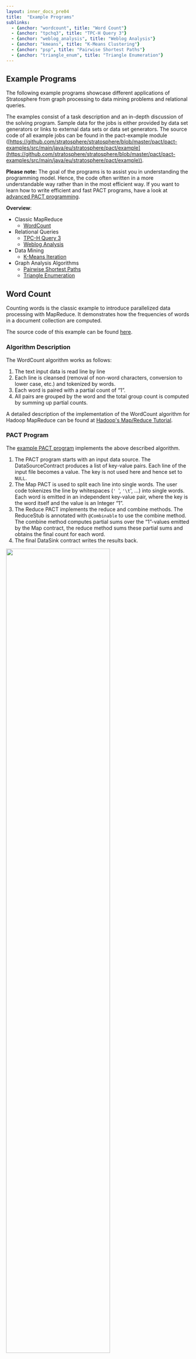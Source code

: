 ```yaml
---
layout: inner_docs_pre04
title:  "Example Programs"
sublinks:
  - {anchor: "wordcount", title: "Word Count"}
  - {anchor: "tpchq3", title: "TPC-H Query 3"}
  - {anchor: "weblog_analysis", title: "Weblog Analysis"}
  - {anchor: "kmeans", title: "K-Means Clustering"}
  - {anchor: "psp", title: "Pairwise Shortest Paths"}
  - {anchor: "triangle_enum", title: "Triangle Enumeration"}
---
```


## Example Programs

<p class="lead">The following example programs showcase different applications of Stratosphere from graph processing to data mining problems and relational queries.</p>

The examples consist of a task description and an in-depth discussion of the solving program. Sample data for the jobs is either provided by data set generators or links to external data sets or data set generators. The source code of all example jobs can be found in the pact-example module
([https://github.com/stratosphere/stratosphere/blob/master/pact/pact-examples/src/main/java/eu/stratosphere/pact/example](https://github.com/stratosphere/stratosphere/blob/master/pact/pact-examples/src/main/java/eu/stratosphere/pact/example)).

**Please note:** The goal of the programs is to assist you in understanding the programming model. Hence, the code often written in a more understandable way rather than in the most efficient way. If you want to learn how to write efficient and fast PACT programs, have a look at
[advanced PACT programming](advancedpactprogramming.html "advancedpactprogramming").

**Overview**:

- Classic MapReduce
    - [WordCount](#wordcount)
- Relational Queries
    - [TPC-H Query 3](#tpchq3)
    - [Weblog Analysis](#weblog_analysis)
- Data Mining
    - [K-Means Iteration](#kmeans)
- Graph Analysis Algorithms
    - [Pairwise Shortest Paths](#psp)
    - [Triangle Enumeration](#triangle_enum)

<section id="wordcount">
<div class="page-header"><h2>Word Count</h2></div>

Counting words is the classic example to introduce parallelized data processing with MapReduce. It demonstrates how the frequencies of words in a document collection are computed.

The source code of this example can be found
[here](https://github.com/stratosphere/stratosphere/blob/master/pact/pact-examples/src/main/java/eu/stratosphere/pact/example/wordcount/WordCount.java "https://github.com/stratosphere/stratosphere/blob/master/pact/pact-examples/src/main/java/eu/stratosphere/pact/example/wordcount/WordCount.java").

### Algorithm Description

The WordCount algorithm works as follows:

1.  The text input data is read line by line
2.  Each line is cleansed (removal of non-word characters, conversion to
    lower case, etc.) and tokenized by words.
3.  Each word is paired with a partial count of “1”.
4.  All pairs are grouped by the word and the total group count is
    computed by summing up partial counts.

A detailed description of the implementation of the WordCount algorithm for Hadoop MapReduce can be found at [Hadoop's Map/Reduce Tutorial](http://hadoop.apache.org/docs/r1.2.1/mapred_tutorial.html#Example%3A+WordCount+v1.0).

### PACT Program

The [example PACT program](https://github.com/stratosphere/stratosphere/blob/master/pact/pact-examples/src/main/java/eu/stratosphere/pact/example/wordcount/WordCount.java) implements the above described algorithm.

1.  The PACT program starts with an input data source. The
    DataSourceContract produces a list of key-value pairs. Each line of
    the input file becomes a value. The key is not used here and hence
    set to `NULL`.
2.  The Map PACT is used to split each line into single words. The user
    code tokenizes the line by whitespaces (`' `', `'\t`', …) into
    single words. Each word is emitted in an independent key-value pair,
    where the key is the word itself and the value is an Integer “1”.
3.  The Reduce PACT implements the reduce and combine methods. The
    ReduceStub is annotated with `@Combinable` to use the combine
    method. The combine method computes partial sums over the “1”-values
    emitted by the Map contract, the reduce method sums these partial
    sums and obtains the final count for each word.
4.  The final DataSink contract writes the results back.

<p class="text-center"><img width="75%" src="{{site.baseurl}}/docs/pre-0.4/media/wiki/wordcount_pactprogram.png"></p>

### Program Arguments

Three arguments must be provided to the `getPlan()` method of the
example job:

1.  `int noSubStasks`: Degree of parallelism of all tasks.
2.  `String inputPath`: Path to the input data.
3.  `String outputPath`: Destination path for the result.

### Test Data

Any plain text file can be used as input for the the WordCount example.
If you do not have a text file at hand, you can download some literature
from the [Gutenberg
Project](http://www.gutenberg.org "http://www.gutenberg.org"). For
example

    wget -O ~/hamlet.txt http://www.gutenberg.org/cache/epub/1787/pg1787.txt

will download Hamlet and put the text into a file called `hamlet.txt` in your home directory.
</section>

<section id="tpchq3">
<div class="page-header"><h2>TPCH - Query 3</h2></div>

The source code of this example can be found [here](https://github.com/stratosphere/stratosphere/blob/master/pact/pact-examples/src/main/java/eu/stratosphere/pact/example/relational/TPCHQuery3.java).

### Task Description

The TPC-H benchmark is a decision support benchmark on relational data
(see http://[www.tpc.org/tpch/](http://www.tpc.org/tpch/)).
The example below shows a PACT program realizing a modified version of
Query 3 from TPC-H including one join, some filtering and an
aggregation. The original query contains another join with the
*Customer* relation, which we omitted to reduce the size of the example.
The picture below shows the schema of the data to be analyzed and the
corresponding SQL query.

<p class="text-center"><img src="{{site.baseurl}}/docs/pre-0.4/media/wiki/tpch3_taskdescription.2.png"></p>

### PACT Program

The example PACT program implements the SQL Query given above in the Java class [eu.stratosphere.pact.example.relational.TPCHQuery3](https://github.com/stratosphere/stratosphere/blob/master/pact/pact-examples/src/main/java/eu/stratosphere/pact/example/relational/TPCHQuery3.java) in the pact-examples module.

<p class="text-center"><img src="{{site.baseurl}}/docs/pre-0.4/media/wiki/tpch3_pactprogram.2.png"></p>

1.  The program starts with two data sources, one for the *Orders*
    relation and one for the *Lineitem* relation. The input format for
    both data sources uses the first attribute as key. For orders the
    first attribute is the primary key of the relation. Therefore, the
    key of each key/value-pair is unique and a *!UniqueKey* Output
    Contract is attached to the orders data source.
2.  Each data source is followed by a Map contract:
3.  Orders: Filtering and projection is done for the orders table in the
    map step. Since the key is not changed, a *!SameKey* Output Contract
    is attached.
4.  LineItem: Columns that are not needed are projected out in the map
    step. Since this map step does not alter the key,a *!SameKey* Output
    Contract is attached.
5.  The join is realized in a *Match* contract. The join condition
    (i.e., equality of orderkey attributes) is ensured by *Match*.
    Hence, the user code only concatenates the attributes of both tuples
    and builds a new key by concatenating orderkey and shippriority. The
    new key is a super key of the input key. Therefore, a *!SuperKey*
    Output Contract is attached.
6.  The *Reduce* step realizes the grouping by orderkey and shippriority
    and calculates the sum on the extended price. Partial sums are
    calculated in the combine step.
7.  The result is written back to a data sink.

### Program Arguments

For this example job, four arguments must be provided to the `getPlan()`
method. Namely:

1.  `int noSubStasks`: Degree of parallelism for all tasks.
2.  `String orders`: Path to the *Orders* relation.
3.  `String lineitem`: Path to the *Lineitem* relation.
4.  `String outputPath`: Destination path for the result output.

See *!ExecutePactProgram* or details on how to specify paths for
Nephele.

### Data Generation

The TPC-H benchmark suite provides a data generator tool (DBGEN) for
generating sample input data (see [http://www.tpc.org/tpch/](http://www.tpc.org/tpch/)).
To use it together with PACT, take the following steps:

1.  Download and unpack DBGEN
2.  Make a copy of *makefile.suite* called *Makefile* and perform the
    following changes:

```
# PACT program was tested with DB2 data format
DATABASE = DB2
MACHINE  = LINUX
WORKLOAD = TPCH

# according to your compiler, mostly gcc
CC       = gcc
```

1.  Build DBGEN using *make*
2.  Generate lineitem and orders relations using dbgen. A scale factor
    (-s) of 1 results in a generated data set with about 1 GB size.

```
./dbgen -T o -s 1
```

</section>

<section id="weblog_analysis">

<div class="page-header"><h2>Weblog Analysis</h2></div>

### Task Description

The Weblog Analysis example shows how analyzing relational data can be
done with the help of the PACT Programming Model.

In this case a scenario is considered where the log files for different
webpages are analyzed. These log files contain information about the
page ranks and the page visits of the different webpages. The picture
below gives the schema of the the data to be analyzed and the
corresponding SQL query. The data is split into three relations:

-   Docs (URL, content)
-   Ranks (rank, URL, average duration)
-   Visits (IP address, URL, date, advertising revenue, …)

The analysis task computes the ranking information of all documents that
contain a certain set of keywords, have at least a certain rank, and
have not been visited in a certain year.

<p class="text-center"><img src="{{site.baseurl}}/docs/pre-0.4/media/wiki/weblog_taskdescription.png"></p>

### PACT Program

The weblog analysis example PACT program is implemented in the following Java class:
[eu.stratosphere.pact.example.relational.WebLogAnalysis.java](https://github.com/stratosphere/stratosphere/blob/master/pact/pact-examples/src/main/java/eu/stratosphere/pact/example/relational/WebLogAnalysis.java)
in the pact-examples module.

<p class="text-center"><img src="{{site.baseurl}}/docs/pre-0.4/media/wiki/weblog_pactprogram.png"></p>

1.  Each relation is read by a separate DataSource contract. Each line
    is converted into a key-value-pair.
2.  The local predicates on each relation are applied by a Map contract.
3.  The Match contract performs the equality join between the docs and
    ranks relations.
4.  The anti join between the (docs JOIN ranks) and visits relations is
    performed by the CoGroup contract. Tuples of the ranks relation are
    forwarded if no tuple of the visits relation has the same key (url).
5.  The result is written by the final DataSink contract.

### Program Arguments

Five arguments must be provided to the `getPlan()` method of the example job:

1.  `int noSubStasks`: Degree of parallelism for all tasks.
2.  `String docs`: Path to the docs relation.
3.  `String ranks`: Path to the ranks relation.
4.  `String visits`: Path to the visits relation.
5.  `String outputPath`: Destination path for the result.

### Data Generator

There are two generators which can provide data for the web-log analysis
PACT example.

1.  A stand-alone generator for smaller data sets.
2.  A distributed generator for larger data sets.

Both generators produce identically structured test data.

### Stand-Alone Generator

We provide a data set generator to generate the docs, ranks, and visits
relations. The generator is implemented as Java class [eu.stratosphere.pact.example.relational.generator.WebLogGenerator.java](https://github.com/stratosphere/stratosphere/blob/master/pact/pact-examples/src/main/java/eu/stratosphere/pact/example/relational/generator/WebLogGenerator.java)
in the pact-examples module.

The parameters of the main method of the generator are:

-   noDocuments: Number of generated doc and rank records.
-   noVisits: Number of generated visit records.
-   outPath: Path the where generated files are written.
-   noFiles: Number of files into which all relations are split.

The data generated by our stand-alone generator follows only the schema
of the distributed generator. Attribute values, distributions, and
correlations are not the same.   

Please consult the in-line JavaDocs for further information on the
generator.

### Distributed Generator

For generating larger data sets in a distributed environment, you can use a generator provided by [Brown University](http://database.cs.brown.edu/projects/mapreduce-vs-dbms/ "http://database.cs.brown.edu/projects/mapreduce-vs-dbms/") (see Section *Analysis Benchmarks Data Sets*).
</section>

<section id="kmeans">
<div class="page-header"><h2>K-Means Iteration</h2></div>

The source code of this example can be found
[here](https://github.com/stratosphere/stratosphere/blob/master/pact/pact-examples/src/main/java/eu/stratosphere/pact/example/kmeans/KMeansSingleStep.java).

### Task description

The k-means cluster algorithm is a well-known algorithm to group data
points in to clusters of similar points. In contrast to hierarchical
cluster algorithms, the number of cluster centers has to be provided to
the algorithm before it is started. K-means is an iterative algorithm,
which means that certain steps are repeatably performed until a
termination criterion is fulfilled.

The algorithm operates in five steps (see figure below):

1.  Starting point: A set of data points which shall be clustered is
    provided. A data point is a vector of features. A set of initial
    cluster centers is required as well. Cluster centers are feature
    vectors as well. The initial centers are randomly generated, fixed,
    or randomly picked from the set of data points. Finally, a distance
    metric that computes the distance between a data point and a cluster
    center is required.
2.  Compute Distances: An iteration starts with computing the distances
    of all data points to all cluster centers.
3.  Find Nearest Cluster: Each data point is assigned to the cluster
    center to which it is closest according to the computed distance.
4.  Recompute Center Positions: Each cluster center is moved to the
    center of all data points which were assigned to it.
5.  Check Termination Criterion: There are multiple different
    termination criteria such as a fixed number of iterations, a limit
    on the average distance the cluster centers have moved, or a
    combination of both. If the termination criteria was met, the
    algorithm terminates. Otherwise, it goes back to step 2 and uses the
    new cluster centers as input.

<p class="text-center"><img width="95%" src="{{site.baseurl}}/docs/pre-0.4/media/wiki/k-means_taskdescription.png"></p>

A detailed discussion of the K-Means clustering algorithm can be found
here: [http://en.wikipedia.org/wiki/K-means\_clustering](http://en.wikipedia.org/wiki/K-means_clustering)

### PACT Program

The example PACT program implements one iteration step (steps 2,3, and
4) of the k-means algorithm. The implementation resides in the following
Java class: [eu.stratosphere.pact.example.kmeans.KMeansSingleStep.java](https://github.com/stratosphere/stratosphere/blob/master/pact/pact-examples/src/main/java/eu/stratosphere/pact/example/kmeans/KMeansSingleStep.java)
in the pact-examples module. All required classes (data types, data
formats, PACT stubs, etc.) are contained in this class as static inline
classes.

The PACT program that implements the k-means iteration is shown in the
figure below. The implementation follows the same steps as presented
above. We discuss the program top-down in “flow direction” of the data.

-   It starts at two data sources (!DataPoints and ClusterCenters) at
    the top. Both sources produce key-value pairs from their input files
    (stored in HDFS) where the ID is the key and the coordinates of the
    data point or cluster center is the value.   

Since it is assumed, that IDs are unique in both files, both data
sources are annotated with `UniqueKey` OutputContracts.

-   A Cross PACT is used to compute the distances of all data points to
    all cluster centers. The user code (highlighted as leaf green box)
    implements the distance computation of a single data point to a
    single cluster center. The Cross PACT takes care of enumerating all
    combinations of data points and cluster centers and calls the user
    code with each combination. The user code emits key-value pairs
    where the ID of the data point is the key (hence the `SameKeyLeft`
    OutputContract is attached). The value consists of a record that
    contains the coordinates of the data point, the ID of the cluster
    center, and the computed distance.

-   We identify the cluster center that is closest to each data point
    with a Reduce PACT. The output key-value pairs of the Cross PACT
    have the ID of the data points as key. Hence, all records (with
    distance and cluster center ID) that belong to a data point are
    grouped together. These records are handed to the user code where
    the record with the minimal distance is identified. This is a
    minimum aggregation and offers the potential use of a Combiner which
    performs partial aggregations. The key-value pairs that are
    generated by the user code have the ID of the closest cluster center
    as key and the coordinates of the data point as value.

-   The computation of the new cluster center positions is done with
    another Reduce PACT. Since its input has cluster center IDs as keys,
    all pairs that belong to the same center are grouped and handed to
    the user code. Here the average of all data point coordinates is
    computed. Again this average computation can be improved by
    providing a partially aggregating Combiner that computes a count and
    a coordinate sum. The user code emits for each cluster center a
    single record that contains its ID and its new position.

-   Finally, the DataSink (new ClusterCenters) writes the results back
    into the HDFS.

<p class="text-center"><img src="{{site.baseurl}}/docs/pre-0.4/media/wiki/k-means_pactprogram.png"></p>

As already mentioned, the PACT program only covers steps 2, 3, and 4.
The evaluation of the termination criterion and the iterative call of
the PACT program can be done by an external control program.

### Program Arguments

Four arguments must be provided to the `getPlan()` method of the example
job:

1.  `int noSubStasks`: Degree of parallelism of all tasks.
2.  `String dataPoints`: Path to the input data points.
3.  `String clusterCenters`: Path to the input cluster centers.
4.  `String outputPath`: Destination path for the result.

### Data Generator

We provide a data set generator to generate data points and cluster
centers input files. The generator is implemented as Java class:
[eu.stratosphere.pact.example.kmeans.KMeansSampleDataGenerator.java](https://github.com/stratosphere/stratosphere/blob/master/pact/example/kmeans/KMeansSampleDataGenerator.java) in the pact-examples module.   

The parameters of the main method of the generator are:

-   numberOfDataPoints: The amount of data points to be generated.
-   numberOfDataPointFiles: The amount of files in which the data points
    are written.
-   numberOfClusterCenters: The amount of cluster centers to be
    generated.
-   outputDir: The directory where the output files are generated.

Please consult the in-line JavaDocs for further information on the generator.
</section>

<section id="psp">
<div class="page-header"><h2>Pairwise Shortest Paths</h2></div>

Known as Floyd-Warshall Algorithm, the following graph analysis
algorithm finds the shortest path between all pairs of vertices in a
weighted graph.

A detailed description of the Floyd-Warshall algorithms can be found on
[wikipedia](http://en.wikipedia.org/wiki/Floyd-Warshall_algorithm).

### Algorithm Description

Consider a directed graph G(V,E), where V is a set of vertices and E is
a set of edges. The algorithm takes the adjacency matrix D of G and
compares all possible path combinations between every two vertices in
the graph G.

    (Pseudocode)
        for m := 1 to n
           for i := 1 to n
              for j := 1 to n
                 D[[i]][[j]] = min ( D[[i]][[j]], D[[i]][[m]]+D[[m]][[j]] );

<p class="text-center"><img src="{{site.baseurl}}/docs/pre-0.4/media/wiki/allpairs.png"></p>

### Iterative approach

In order to parallelize the shortest path algorithm, the following steps
will be iteratively performed:

Assuming that I(k) is the set of the shortest paths in the k-th
iteration.

1.  Generate two key/value sets from the I(k) set:
    -   S - the set of the source vertices of all paths from I(k)
    -   T - the set of the target vertices of all paths from I(k)

2.  Perform an equi-join on the two sets of pairs:
    -   J - the set, consisting of paths, constructed from T and S,
        where T-th element (path's target) equals the S-th element
        (path's source)

3.  Union this J joined set with the intermediate result of the previous
    iteration I(k):
    -   U = J+I(k)

4.  For all pairwise distances from U set, only the shortest will remain
    in the I(k+1) set:
    -   dist(i,j) = min { dist(i,j) | dist(i,m)+dist(m,j) }.

<p class="text-center"><img src="{{site.baseurl}}/docs/pre-0.4/media/wiki/all2all_sp_taskdescription.png"></p>

### PACT Program

The example PACT program implements one iteration step of the all pairs
shortest path algorithm.   
 The implementation resides in the following Java class:
[eu.stratosphere.pact.example.graph.PairwiseSP.java](https://github.com/stratosphere/stratosphere/blob/master/pact/pact-examples/src/main/java/eu/stratosphere/pact/example/shortestpaths/PairwiseSP.java)
in the pact-examples module.

<p class="text-center"><img src="{{site.baseurl}}/docs/pre-0.4/media/wiki/all2all_sp_pactprogram.png"></p>

1.  The PACT program supports two data input formats, namely RDF triples
    with foaf:knows predicates and our custom path format. The single
    DataSourceContract of the program is configured with the appropriate
    InputFormat during plan construction via a parameter. From both
    input formats, key-value-pairs of the same type are generated. The
    keys consist of the source and target vertices of the paths. Values
    is the detailed path information: the source vertex, the target
    vertex, the path length and a list of all intermediate vertices
    (hops) between the source and target vertices.
2.  The following two Map contracts project the input paths on their
    source and target vertices by setting the keys. The values are not
    changed and simply forwarded.
3.  The outputs of both Map contracts are fed into the following Match
    contract. The Match concatenates all two paths if the start vertex
    of one path is the end vertex of the other one. The key of the
    output key-value pair is built from the newly constructed paths'
    from- and to-vertex. The value is the detailed information of the
    new path including the updated length and hop-list.
4.  The CoGroup contract operates on the output set of the Match
    (recently combined paths) and the original (incoming) paths. The
    emitted set contains the shortest path (with minimal length) between
    each pair of from-vertex and to-vertex.
5.  Finally, a DataSink contract writes the data into the HDFS for the
    next iteration.

### Program Arguments

Four arguments must be provided to the `getPlan()` method of the example
job:

1.  `int noSubStasks`: Degree of parallelism of all tasks.
2.  `String inputPaths`: Path to the input paths.
3.  `String outputPaths`: Destination path for the result paths.
4.  `boolean RDFInputFlag`: Input format flag. If set to true, RDF input
    must be provided. Otherwise, the custom path format is required.

### Test Data Sets

We provide a small RDF test data set which is a subset of a
Billion-Triple-Challenge data set
[RDFDataSet.tar.gz]({{site.baseurl}}/docs/pre-0.4/media/wiki/rdfdataset.tar.gz)
(77KB, 1.8MB uncompressed). If you want to run the example with (a lot)
more test data, you can download a larger subset (or the whole)
Billion-Triple-Challenge data set from
[http://km.aifb.kit.edu/projects/btc-2009/](http://km.aifb.kit.edu/projects/btc-2009/ "http://km.aifb.kit.edu/projects/btc-2009/").
</section>

<section id="triangle_enum">
<div class="page-header"><h2>Triangle Enumeration</h2></div>

The triangle enumeration PACT example program works on undirected
graphs. It identifies all triples of nodes, which are pair-wise
connected with each other, i.e., their edges form a triangle. This is a
common preprocessing step for methods that identify highly connected
subgraphs or cliques within larger graphs. Such methods are often used
for analysis of social networks.   

A MapReduce variant of this task was published by J. Cohen in “Graph
Twiddling in a MapReduce World”, Computing in Science and Engineering,
2009.

### Task Description

The goal of the triangle enumeration algorithm is to identify all
triples of nodes, which are pair-wise connected with each other.   

<p class="text-center"><img src="{{site.baseurl}}/docs/pre-0.4/media/wiki/triangleenum_taskdescription.png"></p>

The figure above shows how the algorithm works to achieve that:

1.  The algorithms receives as input the edge set of an undirected
    graph.
2.  All edges are projected to the lexicographically smaller node of
    both incident nodes.
3.  Edges that are projected to the same (smaller) node are combined to
    a triad (an open triangle). Note: The algorithm does only find all
    triads which are possible candidates for triangles but not all
    triads of the graph. See for example the triad *(1-2, 2-3)*. It is
    not found by the algorithm because *2* is the smallest node in
    (2-3), but not in (1-2).
4.  For each triad, the algorithm looks for an edge to close the triad
    and form a triangle. In the example the only triangle *(5-6, 5-7,
    6-7)* is found.

### PACT Program

The triangle enumeration example PACT program is implemented in the
following Java class: [eu.stratosphere.pact.example.triangles.EnumTrianglesRdfFoaf.java](https://github.com/stratosphere/stratosphere/blob/master/pact/pact-examples/src/main/java/eu/stratosphere/pact/example/triangles/EnumTrianglesRdfFoaf.java)
in the pact-examples module.

<p class="text-center"><img src="{{site.baseurl}}/docs/pre-0.4/media/wiki/triangleenum_pactprogram.png"></p>

1.  The triangle enumeration example PACT program supports RDF triples
    with `<http://xmlns.com/foaf/0.1/knows>` predicates as data input
    format. RDF triples with other predicates are simply filtered out.
    The triples must be separated by the line-break character (`'\n`').
    A RDF predicate is interpreted as edge between its subject and
    object. The edge is forwarded as key with the lexicographically
    smaller node being the first part of the edge and the greater node
    the second. The value is set to `NULL` because all relevant
    information is contained in the key.
2.  The Map contract projects edges to their lexicographically smaller
    node. This is done by setting the key of the output key-value-pair
    to the smaller node and forwarding the edge as value.
3.  The Match contract builds triads by combining all edges that share
    the same smaller node. Since both inputs of the Match originate from
    the same contract (Map), the Match is essentially a self-Match. A
    triad is build by combining both input edges, given that both edges
    are distinct. In order to avoid duplicate triads, the first edge
    must be lexicographically smaller than the second edge. The output
    key-value-pair is built as follows: The key is set to the missing
    edge of the triad. The lexicographically smaller node becomes the
    first part of the edge, the greater one the second part. The value
    is the complete triad (the two edges that the triad consists of).
4.  The Match contract takes all generated triads and all original edges
    as input. Both input keys are edges *(A-B), A\<B*. The key of the
    triad input is the missing edge, the key of the original edge input
    are the edges themselves. Therefore, Match closes all triads for
    which a closing edge exists in the original edge set.
5.  Finally, a DataSink contract writes out all triangles.

### Program Arguments

Three arguments must be provided to the `getPlan()` method of the
example job:

1.  `int noSubStasks`: Degree of parallelism of all tasks.
2.  `String inputRDFTriples`: Path to the input RDF triples.
3.  `String outputTriangles`: Destination path for the output of result
    triangles.

### Test Data Sets

We provide a small RDF test data set which is a subset of a Billion-Triple-Challenge data set [RDFDataSet.tar.gz]({{site.baseurl}}/docs/pre-0.4/media/wiki/rdfdataset.tar.gz) (77KB, 1.8MB uncompressed). If you want to run the example with (a lot) more test data, you can download a larger subset (or the whole) Billion-Triple-Challenge data set from [http://km.aifb.kit.edu/projects/btc-2009/](http://km.aifb.kit.edu/projects/btc-2009/).
</section>